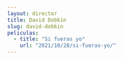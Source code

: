 ```yaml
---
layout: director
title: David Dobkin
slug: david-dobkin
peliculas:
  - title: "Si fueras yo"
    url: "2021/10/28/si-fueras-yo/"
---
```

